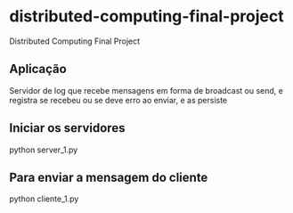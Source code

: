 # distributed-computing-final-project
 Distributed Computing Final Project

## Aplicação
Servidor de log que recebe mensagens em forma de broadcast ou send, e registra se recebeu ou se deve erro ao enviar, e as persiste

## Iniciar os servidores
python server_1.py

## Para enviar a mensagem do cliente
python cliente_1.py